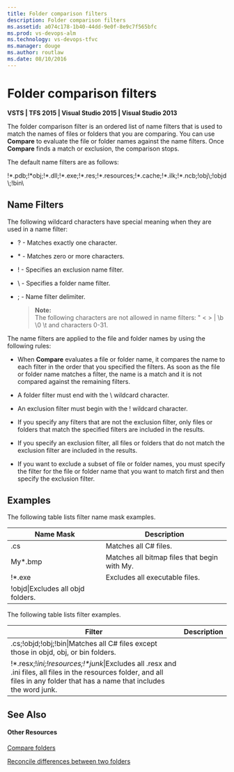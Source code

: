 ```yaml
---
title: Folder comparison filters
description: Folder comparison filters
ms.assetid: a074c178-1b40-44dd-9e0f-8e9c7f565bfc
ms.prod: vs-devops-alm
ms.technology: vs-devops-tfvc
ms.manager: douge
ms.author: routlaw
ms.date: 08/10/2016
---
```


# Folder comparison filters

**VSTS | TFS 2015 | Visual Studio 2015 | Visual Studio 2013**

The folder comparison filter is an ordered list of name filters that is used to match the names of files or folders that you are comparing. You can use **Compare** to evaluate the file or folder names against the name filters. Once **Compare** finds a match or exclusion, the comparison stops.

The default name filters are as follows:

!\*.pdb;!\*obj;!\*.dll;!\*.exe;!\*.res;!\*.resources;!\*.cache;!\*.ilk;!\*.ncb;!obj\\;!objd\\;!bin\\

## Name Filters

The following wildcard characters have special meaning when they are used in a name filter:

-   ? - Matches exactly one character.

-   \* - Matches zero or more characters.

-   ! - Specifies an exclusion name filter.

-   \\ - Specifies a folder name filter.

-   ; - Name filter delimiter.

	>**Note:**  
	>The following characters are not allowed in name filters: &quot; &lt; &gt; | \b \0 \t and characters 0-31.

The name filters are applied to the file and folder names by using the following rules:

-   When **Compare** evaluates a file or folder name, it compares the name to each filter in the order that you specified the filters. As soon as the file or folder name matches a filter, the name is a match and it is not compared against the remaining filters.

-   A folder filter must end with the \\ wildcard character.

-   An exclusion filter must begin with the ! wildcard character.

-   If you specify any filters that are not the exclusion filter, only files or folders that match the specified filters are included in the results.

-   If you specify an exclusion filter, all files or folders that do not match the exclusion filter are included in the results.

-   If you want to exclude a subset of file or folder names, you must specify the filter for the file or folder name that you want to match first and then specify the exclusion filter.

## Examples

The following table lists filter name mask examples.

|**Name Mask**|**Description**|
|---|---|
|.cs|Matches all C# files.|
|My*.bmp|Matches all bitmap files that begin with My.|
|!*.exe|Excludes all executable files.|
|!objd\\|Excludes all objd folders.|


The following table lists filter examples.

|**Filter**|**Description**|
|---|---|
|.cs;!objd\;!obj\;!bin\\|Matches all C# files except those in objd, obj, or bin folders.|
|!*.resx;!*ini;!resources\;!\*junk*\\|Excludes all .resx and .ini files, all files in the resources folder, and all files in any folder that has a name that includes the word junk.|


## See Also

#### Other Resources

 [Compare folders](compare-folders.md) 

 [Reconcile differences between two folders](reconcile-differences-between-two-folders.md) 
